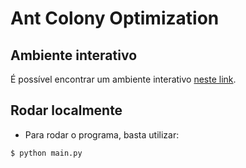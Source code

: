 # Ant Colony Optimization

## Ambiente interativo
É possível encontrar um ambiente interativo [neste link](https://replit.com/@HeitorVentura/DTSP-ACO).

## Rodar localmente

* Para rodar o programa, basta utilizar:
```console
$ python main.py
```